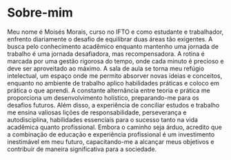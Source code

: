 # Sobre-mim
Meu nome é Moisés Morais, curso no IFTO e como estudante e trabalhador, enfrento diariamente o desafio de equilibrar duas áreas tão exigentes. A busca pelo conhecimento acadêmico enquanto mantenho uma jornada de trabalho é uma jornada desafiadora, mas recompensadora. A rotina é marcada por uma gestão rigorosa do tempo, onde cada minuto é precioso e deve ser aproveitado ao máximo. A sala de aula se torna meu refúgio intelectual, um espaço onde me permito absorver novas ideias e conceitos, enquanto no ambiente de trabalho aplico habilidades práticas e coloco em prática o que aprendi. A constante alternância entre teoria e prática me proporciona um desenvolvimento holístico, preparando-me para os desafios futuros. Além disso, a experiência de conciliar estudos e trabalho me ensina valiosas lições de responsabilidade, perseverança e autodisciplina, habilidades essenciais para o sucesso tanto na vida acadêmica quanto profissional. Embora o caminho seja árduo, acredito que a combinação de educação e experiência profissional é um investimento inestimável em meu futuro, capacitando-me a alcançar meus objetivos e contribuir de maneira significativa para a sociedade.
